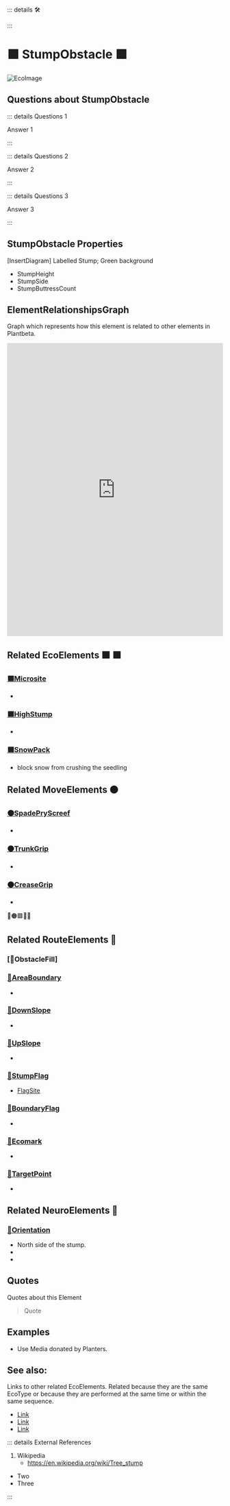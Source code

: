 ::: details 🛠



:::

# 🟩  <eco>StumpObstacle</eco> 🟩

![EcoImage](/Eco/EcoImage.png)

## Questions about StumpObstacle

::: details Questions 1

Answer 1

:::

::: details Questions 2

Answer 2

:::

::: details Questions 3

Answer 3

:::

## StumpObstacle Properties

[InsertDiagram] Labelled Stump; Green background  

- StumpHeight
- StumpSide
- StumpButtressCount




## ElementRelationshipsGraph

Graph which represents how this element is related to other elements in Plantbeta.
<iframe 
    width="100%" 
    height="684" 
    frameborder="0"
    src="https://observablehq.com/embed/@d3/force-directed-graph/2?cells=chart"
></iframe>

## Related<eco> EcoElements </eco>🟩  🟩

### [🟩Microsite]()

- 

### [🟩HighStump]()

- 

### [🟩SnowPack]() 

- block snow from crushing the seedling


## Related <move>MoveElements </move>🟠

### [🟠SpadePryScreef]()

- 

### [🟠TrunkGrip]()

- 

### [🟠CreaseGrip]()

- 


🔺🟠🟩💜🔷
## Related <route>RouteElements </route>🔺

### [🔺ObstacleFill]

### [🔺AreaBoundary]()

- 

### [🔺DownSlope]()

- 

### [🔺UpSlope]()

- 

### [🔺StumpFlag]()

- [FlagSite]()

### [🔺BoundaryFlag]() 

- 

### [🔺Ecomark]() 

- 

### [🔺TargetPoint]()

- 


## Related <neuro>NeuroElements</neuro> 💜

### [💜Orientation]() 
- North side of the stump. 
- 
- 

## Quotes

Quotes about this Element

> Quote

## Examples

- Use Media donated by Planters. 

## See also:

Links to other related EcoElements. Related because they are the same EcoType or because they are performed at the same time or within the same sequence. 

- [Link]()
- [Link]()
- [Link]()

::: details External References

1. Wikipedia
    - https://en.wikipedia.org/wiki/Tree_stump
- Two
- Three

:::



